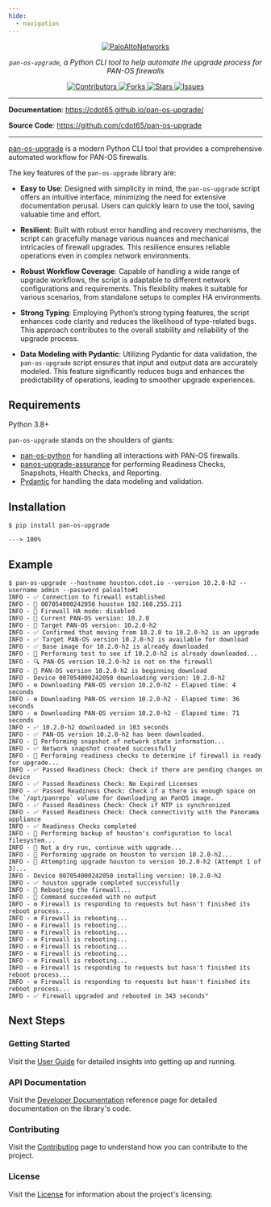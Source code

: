 ```yaml
---
hide:
  - navigation
---
```


<style>
.md-content .md-typeset h1 { display: none; }
</style>

<p align="center">
  <a href="https://paloaltonetworks.com"><img src="https://github.com/cdot65/pan-os-upgrade/blob/main/images/logo.svg?raw=true" alt="PaloAltoNetworks"></a>
</p>
<p align="center">
    <em><code>pan-os-upgrade</code>, a Python CLI tool to help automate the upgrade process for PAN-OS firewalls</em>
</p>
<p align="center">
<a href="https://github.com/cdot65/pan-os-upgrade/graphs/contributors" target="_blank">
    <img src="https://img.shields.io/github/contributors/cdot65/pan-os-upgrade.svg?style=for-the-badge" alt="Contributors">
</a>
<a href="https://github.com/cdot65/pan-os-upgrade/network/members" target="_blank">
    <img src="https://img.shields.io/github/forks/cdot65/pan-os-upgrade.svg?style=for-the-badge" alt="Forks">
</a>
<a href="https://github.com/cdot65/pan-os-upgrade/stargazers" target="_blank">
    <img src="https://img.shields.io/github/stars/cdot65/pan-os-upgrade.svg?style=for-the-badge" alt="Stars">
</a>
<a href="https://github.com/cdot65/pan-os-upgrade/issues" target="_blank">
    <img src="https://img.shields.io/github/issues/cdot65/pan-os-upgrade.svg?style=for-the-badge" alt="Issues">
</a>
</p>

---

**Documentation**: <a href="https://cdot65.github.io/pan-os-upgrade/" target="_blank">https://cdot65.github.io/pan-os-upgrade/</a>

**Source Code**: <a href="https://github.com/cdot65/pan-os-upgrade" target="_blank">https://github.com/cdot65/pan-os-upgrade</a>

---

<a href="https://github.com/cdot65/pan-os-upgrade" target="_blank">pan-os-upgrade</a> is a modern Python CLI tool that provides a comprehensive automated workflow for PAN-OS firewalls.

The key features of the `pan-os-upgrade` library are:

* **Easy to Use**: Designed with simplicity in mind, the `pan-os-upgrade` script offers an intuitive interface, minimizing the need for extensive documentation perusal. Users can quickly learn to use the tool, saving valuable time and effort.

* **Resilient**: Built with robust error handling and recovery mechanisms, the script can gracefully manage various nuances and mechanical intricacies of firewall upgrades. This resilience ensures reliable operations even in complex network environments.

* **Robust Workflow Coverage**: Capable of handling a wide range of upgrade workflows, the script is adaptable to different network configurations and requirements. This flexibility makes it suitable for various scenarios, from standalone setups to complex HA environments.

* **Strong Typing**: Employing Python’s strong typing features, the script enhances code clarity and reduces the likelihood of type-related bugs. This approach contributes to the overall stability and reliability of the upgrade process.

* **Data Modeling with Pydantic**: Utilizing Pydantic for data validation, the `pan-os-upgrade` script ensures that input and output data are accurately modeled. This feature significantly reduces bugs and enhances the predictability of operations, leading to smoother upgrade experiences.

## Requirements

Python 3.8+

`pan-os-upgrade` stands on the shoulders of giants:

* <a href="https://github.com/PaloAltoNetworks/pan-os-python" target="_blank">pan-os-python</a> for handling all interactions with PAN-OS firewalls.
* <a href="https://github.com/PaloAltoNetworks/pan-os-upgrade-assurance" target="_blank">panos-upgrade-assurance</a> for performing Readiness Checks, Snapshots, Health Checks, and Reporting.
* <a href="">Pydantic</a> for handling the data modeling and validation.

## Installation

<div class="termy">

```console
$ pip install pan-os-upgrade

---> 100%
```

</div>

## Example

<div class="termy">

```console
$ pan-os-upgrade --hostname houston.cdot.io --version 10.2.0-h2 --username admin --password paloalto#1
INFO - ✅ Connection to firewall established
INFO - 📝 007054000242050 houston 192.168.255.211
INFO - 📝 Firewall HA mode: disabled
INFO - 📝 Current PAN-OS version: 10.2.0
INFO - 📝 Target PAN-OS version: 10.2.0-h2
INFO - ✅ Confirmed that moving from 10.2.0 to 10.2.0-h2 is an upgrade
INFO - ✅ Target PAN-OS version 10.2.0-h2 is available for download
INFO - ✅ Base image for 10.2.0-h2 is already downloaded
INFO - 🚀 Performing test to see if 10.2.0-h2 is already downloaded...
INFO - 🔍 PAN-OS version 10.2.0-h2 is not on the firewall
INFO - 🚀 PAN-OS version 10.2.0-h2 is beginning download
INFO - Device 007054000242050 downloading version: 10.2.0-h2
INFO - ⚙️ Downloading PAN-OS version 10.2.0-h2 - Elapsed time: 4 seconds
INFO - ⚙️ Downloading PAN-OS version 10.2.0-h2 - Elapsed time: 36 seconds
INFO - ⚙️ Downloading PAN-OS version 10.2.0-h2 - Elapsed time: 71 seconds
INFO - ✅ 10.2.0-h2 downloaded in 103 seconds
INFO - ✅ PAN-OS version 10.2.0-h2 has been downloaded.
INFO - 🚀 Performing snapshot of network state information...
INFO - ✅ Network snapshot created successfully
INFO - 🚀 Performing readiness checks to determine if firewall is ready for upgrade...
INFO - ✅ Passed Readiness Check: Check if there are pending changes on device
INFO - ✅ Passed Readiness Check: No Expired Licenses
INFO - ✅ Passed Readiness Check: Check if a there is enough space on the `/opt/panrepo` volume for downloading an PanOS image.
INFO - ✅ Passed Readiness Check: Check if NTP is synchronized
INFO - ✅ Passed Readiness Check: Check connectivity with the Panorama appliance
INFO - ✅ Readiness Checks completed
INFO - 🚀 Performing backup of houston's configuration to local filesystem...
INFO - 🚀 Not a dry run, continue with upgrade...
INFO - 🚀 Performing upgrade on houston to version 10.2.0-h2...
INFO - 🚀 Attempting upgrade houston to version 10.2.0-h2 (Attempt 1 of 3)...
INFO - Device 007054000242050 installing version: 10.2.0-h2
INFO - ✅ houston upgrade completed successfully
INFO - 🚀 Rebooting the firewall...
INFO - 📝 Command succeeded with no output
INFO - ⚙️ Firewall is responding to requests but hasn't finished its reboot process...
INFO - ⚙️ Firewall is rebooting...
INFO - ⚙️ Firewall is rebooting...
INFO - ⚙️ Firewall is rebooting...
INFO - ⚙️ Firewall is rebooting...
INFO - ⚙️ Firewall is rebooting...
INFO - ⚙️ Firewall is rebooting...
INFO - ⚙️ Firewall is rebooting...
INFO - ⚙️ Firewall is responding to requests but hasn't finished its reboot process...
INFO - ⚙️ Firewall is responding to requests but hasn't finished its reboot process...
INFO - ✅ Firewall upgraded and rebooted in 343 seconds"

```

</div>

## Next Steps

### Getting Started

Visit the [User Guide](user-guide/introduction.md) for detailed insights into getting up and running.

### API Documentation

Visit the [Developer Documentation](reference/pan_os_upgrade.md) reference page for detailed documentation on the library's code.

### Contributing

Visit the [Contributing](about/contributing.md) page to understand how you can contribute to the project.

### License

Visit the [License](about/license.md) for information about the project's licensing.
